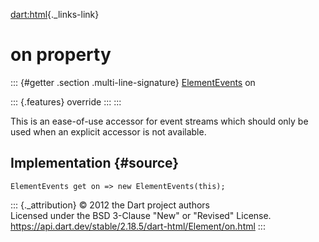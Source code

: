 [dart:html](../../dart-html/dart-html-library){._links-link}

on property
===========

::: {#getter .section .multi-line-signature}
[ElementEvents](../elementevents-class) on

::: {.features}
override
:::
:::

This is an ease-of-use accessor for event streams which should only be
used when an explicit accessor is not available.

Implementation {#source}
--------------

``` {.language-dart data-language="dart"}
ElementEvents get on => new ElementEvents(this);
```

::: {._attribution}
© 2012 the Dart project authors\
Licensed under the BSD 3-Clause \"New\" or \"Revised\" License.\
<https://api.dart.dev/stable/2.18.5/dart-html/Element/on.html>
:::
